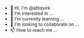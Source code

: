 - 👋 Hi, I’m @attiqvirk
- 👀 I’m interested in ...
- 🌱 I’m currently learning ...
- 💞️ I’m looking to collaborate on ...
- 📫 How to reach me ...

<!---
attiqvirk/attiqvirk is a ✨ special ✨ repository because its `README.md` (this file) appears on your GitHub profile.
You can click the Preview link to take a look at your changes.
--->
